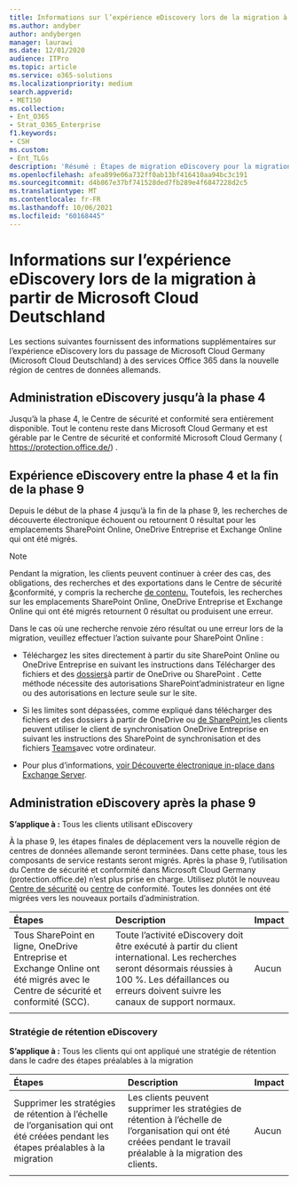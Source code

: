 ```yaml
---
title: Informations sur l’expérience eDiscovery lors de la migration à partir de Microsoft Cloud Deutschland
ms.author: andyber
author: andybergen
manager: laurawi
ms.date: 12/01/2020
audience: ITPro
ms.topic: article
ms.service: o365-solutions
ms.localizationpriority: medium
search.appverid:
- MET150
ms.collection:
- Ent_O365
- Strat_O365_Enterprise
f1.keywords:
- CSH
ms.custom:
- Ent_TLGs
description: 'Résumé : Étapes de migration eDiscovery pour la migration à partir de Microsoft Cloud Deutschland.'
ms.openlocfilehash: afea899e06a732ff0ab13bf416410aa94bc3c191
ms.sourcegitcommit: d4b867e37bf741528ded7fb289e4f6847228d2c5
ms.translationtype: MT
ms.contentlocale: fr-FR
ms.lasthandoff: 10/06/2021
ms.locfileid: "60168445"
---
```

# <a name="information-about-the-ediscovery-experience-during-the-migration-from-microsoft-cloud-deutschland"></a>Informations sur l’expérience eDiscovery lors de la migration à partir de Microsoft Cloud Deutschland
Les sections suivantes fournissent des informations supplémentaires sur l’expérience eDiscovery lors du passage de Microsoft Cloud Germany (Microsoft Cloud Deutschland) à des services Office 365 dans la nouvelle région de centres de données allemands.

## <a name="ediscovery-administration-until-phase-4"></a>Administration eDiscovery jusqu’à la phase 4
Jusqu’à la phase 4, le Centre de sécurité et conformité sera entièrement disponible. Tout le contenu reste dans Microsoft Cloud Germany et est gérable par le Centre de sécurité et conformité Microsoft Cloud Germany ( https://protection.office.de/) .

## <a name="ediscovery-experience-between-phase-4-until-the-the-end-of-phase-9"></a>Expérience eDiscovery entre la phase 4 et la fin de la phase 9
Depuis le début de la phase 4 jusqu’à la fin de la phase 9, les recherches de découverte électronique échouent ou retournent 0 résultat pour les emplacements SharePoint Online, OneDrive Entreprise et Exchange Online qui ont été migrés.

> [!NOTE]
> Pendant la migration, les clients peuvent continuer à créer des cas, des obligations, des recherches et des exportations dans le Centre de sécurité [&](/microsoft-365/compliance/manage-legal-investigations)conformité, y compris la recherche [de contenu.](/microsoft-365/compliance/search-for-content) Toutefois, les recherches sur les emplacements SharePoint Online, OneDrive Entreprise et Exchange Online qui ont été migrés retournent 0 résultat ou produisent une erreur.

Dans le cas où une recherche renvoie zéro résultat ou une erreur lors de la migration, veuillez effectuer l’action suivante pour SharePoint Online :

- Téléchargez les sites directement à partir du site SharePoint Online ou OneDrive Entreprise en suivant les instructions dans Télécharger des fichiers et des [dossiers](https://support.office.com/article/download-files-and-folders-from-onedrive-or-sharepoint-5c7397b7-19c7-4893-84fe-d02e8fa5df05)à partir de OneDrive ou SharePoint . Cette méthode nécessite des autorisations SharePoint’administrateur en ligne ou des autorisations en lecture seule sur le site.
- Si les limites sont dépassées, comme expliqué dans télécharger des fichiers et des dossiers à partir de OneDrive ou [de SharePoint,](https://support.office.com/article/download-files-and-folders-from-onedrive-or-sharepoint-5c7397b7-19c7-4893-84fe-d02e8fa5df05)les clients peuvent utiliser le client de synchronisation OneDrive Entreprise en suivant les instructions des SharePoint de synchronisation et des fichiers [Teams](https://support.office.com/article/sync-sharepoint-files-with-the-new-onedrive-sync-app-6de9ede8-5b6e-4503-80b2-6190f3354a88)avec votre ordinateur.

- Pour plus d’informations, [voir Découverte électronique in-place dans Exchange Server](/Exchange/policy-and-compliance/ediscovery/ediscovery).


## <a name="ediscovery-administration-after-phase-9"></a>Administration eDiscovery après la phase 9

**S’applique à :** Tous les clients utilisant eDiscovery

À la phase 9, les étapes finales de déplacement vers la nouvelle région de centres de données allemande seront terminées. Dans cette phase, tous les composants de service restants seront migrés.
Après la phase 9, l’utilisation du Centre de sécurité et conformité dans Microsoft Cloud Germany (protection.office.de) n’est plus prise en charge. Utilisez plutôt le nouveau [Centre de sécurité](https://security.microsoft.com/) ou [centre](https://compliance.microsoft.com/) de conformité. Toutes les données ont été migrées vers les nouveaux portails d’administration.

| Étapes | Description | Impact |
|:-------|:-------|:-------|
|  Tous SharePoint en ligne, OneDrive Entreprise et Exchange Online ont été migrés avec le Centre de sécurité et conformité (SCC). | Toute l’activité eDiscovery doit être exécuté à partir du client international. Les recherches seront désormais réussies à 100 %. Les défaillances ou erreurs doivent suivre les canaux de support normaux. | Aucun |
||||

### <a name="ediscovery-retention-policy"></a>Stratégie de rétention eDiscovery
**S’applique à :**  Tous les clients qui ont appliqué une stratégie de rétention dans le cadre des étapes préalables à la migration

| Étapes | Description | Impact |
|:-------|:-------|:-------|
| Supprimer les stratégies de rétention à l’échelle de l’organisation qui ont été créées pendant les étapes préalables à la migration | Les clients peuvent supprimer les stratégies de rétention à l’échelle de l’organisation qui ont été créées pendant le travail préalable à la migration des clients. | Aucun |
||||
